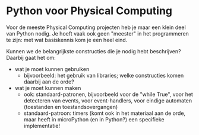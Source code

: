 # Python voor Physical Computing

Voor de meeste Physical Computing projecten heb je maar een klein deel van Python nodig.
Je hoeft vaak ook geen "meester" in het programmeren te zijn: met wat basiskennis kom je een heel eind.

Kunnen we de belangrijkste constructies die je nodig hebt beschrijven?
Daarbij gaat het om:

* wat je moet kunnen gebruiken
    * bijvoorbeeld: het gebruik van libraries; welke constructies komen daarbij aan de orde?
* wat je moet kunnen maken
    * ook: standaard-patronen, bijvoorbeeld voor de "while True", voor het detecteren van events, voor event-handlers, voor eindige automaten (toestanden en toestandsovergangen)
    * standaard-patroon: timers (komt ook in het materiaal aan de orde, maar heeft in microPython (en in Python?) een specifieke implementatie!
    